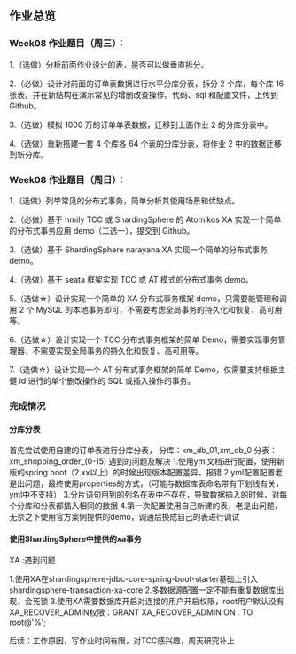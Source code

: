 ## 作业总览

### Week08 作业题目（周三）：

1.（选做）分析前面作业设计的表，是否可以做垂直拆分。

2.（必做）设计对前面的订单表数据进行水平分库分表，拆分 2 个库，每个库 16 张表。并在新结构在演示常见的增删改查操作。代码、sql 和配置文件，上传到 Github。

3.（选做）模拟 1000 万的订单单表数据，迁移到上面作业 2 的分库分表中。

4.（选做）重新搭建一套 4 个库各 64 个表的分库分表，将作业 2 中的数据迁移到新分库。

### Week08 作业题目（周日）：
1.（选做）列举常见的分布式事务，简单分析其使用场景和优缺点。

2.（必做）基于 hmily TCC 或 ShardingSphere 的 Atomikos XA 实现一个简单的分布式事务应用 demo（二选一），提交到 Github。

3.（选做）基于 ShardingSphere narayana XA 实现一个简单的分布式事务 demo。

4.（选做）基于 seata 框架实现 TCC 或 AT 模式的分布式事务 demo。

5.（选做☆）设计实现一个简单的 XA 分布式事务框架 demo，只需要能管理和调用 2 个 MySQL 的本地事务即可，不需要考虑全局事务的持久化和恢复、高可用等。

6.（选做☆）设计实现一个 TCC 分布式事务框架的简单 Demo，需要实现事务管理器，不需要实现全局事务的持久化和恢复、高可用等。

7.（选做☆）设计实现一个 AT 分布式事务框架的简单 Demo，仅需要支持根据主键 id 进行的单个删改操作的 SQL 或插入操作的事务。

### 完成情况

#### 分库分表
首先尝试使用自建的订单表进行分库分表，
分库：xm_db_01,xm_db_0
分表：xm_shopping_order_(0-15)
遇到的问题及解决
1.使用yml文档进行配置，使用新版的spring boot（2.xx以上）的时候出现版本配置差异，报错
2.yml配置配置老是出问题，最终使用properties的方式，（可能与数据库表命名带有下划线有关，yml中不支持）
3.分片语句用到的列名在表中不存在，导致数据插入的时候，对每个分库和分表都插入相同的数据
4.第一次配置使用自己新建的表，老是出问题，无奈之下使用官方案例提供的demo，调通后换成自己的表进行调试
#### 使用ShardingSphere中提供的xa事务
XA :遇到问题

1.使用XA在shardingsphere-jdbc-core-spring-boot-starter基础上引入shardingsphere-transaction-xa-core
2.多数据源配置一定不能有重复数据库出现，会死锁
3.使用XA需要数据库开启对连接的用户开启权限，root用户默认没有XA_RECOVER_ADMIN权限：GRANT XA_RECOVER_ADMIN ON *.* TO root@'%';

后续：工作原因，写作业时间有限，对TCC感兴趣，周天研究补上